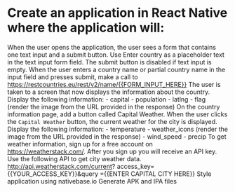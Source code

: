 # Create an application in React Native where the application will:

When the user opens the application, the user sees a form that contains one text input and a submit button. Use Enter country as a placeholder text in the text input form field.
The submit button is disabled if text input is empty.
When the user enters a country name or partial country name in the input field and presses submit, make a call to https://restcountries.eu/rest/v2/name/{{FORM_INPUT_HERE}}
The user is taken to a screen that now displays the information about the country. Display the following information: 
    - capital
    - population
    - latlng
    - flag (render the image from the URL provided in the response)
On the country information page, add a button called Capital Weather. 
When the user clicks the `Capital Weather` button, the current weather for the city is displayed. Display the following information: 
    - temperature
    - weather_icons (render the image from the URL provided in the response)
    - wind_speed
    - precip
To get weather information, sign up for a free account on https://weatherstack.com/. After you sign up you will receive an API key. 
Use the following API to get city weather data. http://api.weatherstack.com/current? access_key={{YOUR_ACCESS_KEY}}&query ={{ENTER CAPITAL CITY HERE}}
Style application using nativebase.io
Generate APK and IPA files
